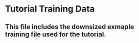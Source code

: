 # Tutorial Training Data 

## This file includes the downsized exmaple training file used for the tutorial.
